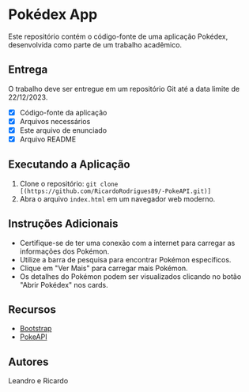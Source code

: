 # Pokédex App

Este repositório contém o código-fonte de uma aplicação Pokédex, desenvolvida como parte de um trabalho acadêmico.

## Entrega

O trabalho deve ser entregue em um repositório Git até a data limite de 22/12/2023. 

- [x] Código-fonte da aplicação
- [x] Arquivos necessários
- [x] Este arquivo de enunciado
- [x] Arquivo README

## Executando a Aplicação

1. Clone o repositório: `git clone [(https://github.com/RicardoRodrigues89/-PokeAPI.git)]`
2. Abra o arquivo `index.html` em um navegador web moderno.

## Instruções Adicionais

- Certifique-se de ter uma conexão com a internet para carregar as informações dos Pokémon.
- Utilize a barra de pesquisa para encontrar Pokémon específicos.
- Clique em "Ver Mais" para carregar mais Pokémon.
- Os detalhes do Pokémon podem ser visualizados clicando no botão "Abrir Pokédex" nos cards.

## Recursos

- [Bootstrap](https://getbootstrap.com/)
- [PokeAPI](https://pokeapi.co/)

## Autores

Leandro e Ricardo

